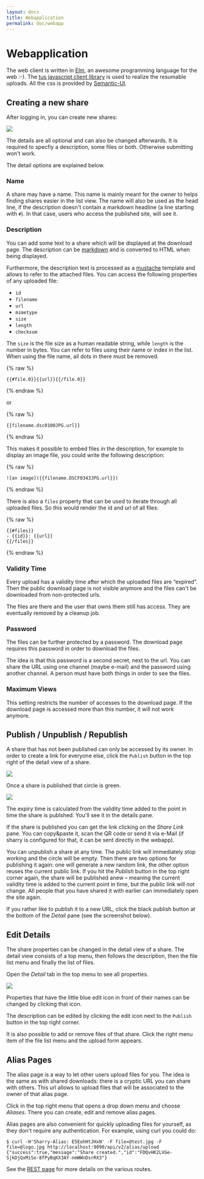 ```yaml
---
layout: docs
title: Webapplication
permalink: doc/webapp
---
```


# Webapplication

The web client is written in [Elm](https://elm-lang.org), an awesome
programming language for the web :-). The [tus javascript client
library](https://github.com/tus/tus-js-client) is used to realize the
resumable uploads. All the css is provided by
[Semantic-UI](https://semantic-ui.com/).


## Creating a new share

After logging in, you can create new shares:

<img src="../screenshots/20191217-210812.jpg" class="rounded screenshot">

The details are all optional and can also be changed afterwards. It is
required to specfiy a description, some files or both. Otherwise
submitting won't work.

The detail options are explained below.

### Name

A share may have a name. This name is mainly meant for the owner to
helps finding shares easier in the list view. The name will also be
used as the head line, if the description doesn't contain a markdown
headline (a line starting with `#`). In that case, users who access
the published site, will see it.


### Description

You can add some text to a share which will be displayed at the
download page. The description can be
[markdown](http://daring-fireball.net) and is converted to HTML when
being displayed.

Furthermore, the description text is processed as a
[mustache](http://mustache.github.io/mustache.5.html) template and
allows to refer to the attached files. You can access the following
properties of any uploaded file:

- `id`
- `filename`
- `url`
- `mimetype`
- `size`
- `length`
- `checksum`

The `size` is the file size as a human readable string, while `length`
is the number in bytes. You can refer to files using their name or
index in the list. When using the file name, all dots in there must be
removed.

{% raw %}
```
{{#file.0}}{{url}}{{/file.0}}
```
{% endraw %}

or

{% raw %}
```
{{filename.dsc0100JPG.url}}
```
{% endraw %}

This makes it possible to embed files in the description, for example
to display an image file, you could write the following description:

{% raw %}
```
![an image]({{filename.DSCF0343JPG.url}})
```
{% endraw %}

There is also a `files` property that can be used to iterate through
all uploaded files. So this would render the id and url of all files:

{% raw %}
```
{{#files}}
- {{id}}: {{url}}
{{/files}}
```
{% endraw %}

### Validity Time

Every upload has a validity time after which the uploaded files are
“expired”. Then the public download page is not visible anymore and
the files can't be downloaded from non-protected urls.

The files are there and the user that owns them still has access. They
are eventually removed by a cleanup job.


### Password

The files can be further protected by a password. The download page
requires this password in order to download the files.

The idea is that this password is a second secret, next to the url.
You can share the URL using one channel (maybe e-mail) and the
password using another channel. A person must have both things in
order to see the files.


### Maximum Views

This setting restricts the number of accesses to the download page. If
the download page is accessed more than this number, it will not work
anymore.


## Publish / Unpublish / Republish

A share that has not been published can only be accessed by its owner.
In order to create a link for everyone else, click the `Publish`
button in the top right of the detail view of a share.

<img src="../screenshots/publish_empty.jpg" class="roundend screenshot">

Once a share is published that circle is green.

<img src="../screenshots/publish_done.jpg" class="roundend screenshot">

The expiry time is calculated from the validity time added to the
point in time the share is publshed. You'll see it in the details
pane.

If the share is published you can get the link clicking on the *Share
Link* pane. You can copy&paste it, scan the QR code or send it via
e-Mail (if sharry is configured for that, it can be sent directly in
the webapp).

You can unpublish a share at any time. The public link will
immediately stop working and the circle will be empty. Then there are
two options for publishing it again: one will generate a new random
link, the other option reuses the current public link. If you hit the
*Publish* button in the top right corner again, the share will be
published anew – meaning the current validity time is added to the
current point in time, but the public link will *not* change. All
people that you have shared it with earlier can immediately open the
site again.

If you rather like to publish it to a new URL, click the black publish
button at the bottom of the *Detail* pane (see the screenshot below).


## Edit Details

The share properties can be changed in the detail view of a share. The
detail view consists of a top menu, then follows the description, then
the file list menu and finally the list of files.

Open the *Detail* tab in the top menu to see all properties.

<img src="../screenshots/edit.png" class="roundend screenshot">

Properties that have the little blue edit icon in front of their names
can be changed by clicking that icon.

The description can be edited by clicking the edit icon next to the
`Publish` button in the top right corner.

It is also possible to add or remove files of that share. Click the
right menu item of the file list menu and the upload form appears.


## Alias Pages

The alias page is a way to let other users upload files for you. The
idea is the same as with shared downloads: there is a cryptic URL you
can share with others. This url allows to upload files that will be
associated to the owner of that alias page.

Click in the top right menu that opens a drop down menu and choose
*Aliases*. There you can create, edit and remove alias pages.

Alias pages are also convenient for quickly uploading files for
yourself, as they don't require any authentication. For example, using
curl you could do:

```
$ curl -H'Sharry-Alias: E5EohHtJHxN' -F file=@test.jpg -F file=@logo.jpg http://localhost:9090/api/v2/alias/upload
{"success":true,"message":"Share created.","id":"FDQvHK2LVGe-SjkDjQxMiSo-8fPyBqKX3AY-nmWWnDsrRX3"}
```

See the [REST page](rest) for more details on the various routes.
